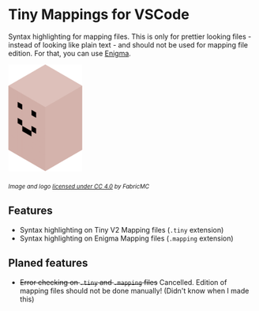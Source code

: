 # Tiny Mappings for VSCode

Syntax highlighting for mapping files. This is only for prettier looking files - instead of looking like plain text - and should not be used for mapping file edition. For that, you can use [Enigma](https://github.com/FabricMC/Enigma).

<img src="https://raw.githubusercontent.com/FabricMC/community/main/media/tater-wall/png/potato.png" width="150">

*<sub>Image and logo [licensed under CC 4.0](https://github.com/FabricMC/community/blob/main/LICENSE.md) by FabricMC</sub>*

## Features
- Syntax highlighting on Tiny V2 Mapping files (`.tiny` extension)
- Syntax highlighting on Enigma Mapping files (`.mapping` extension)

## Planed features
- ~~Error checking on `.tiny` and `.mapping` files~~ Cancelled. Edition of mapping files should not be done manually! (Didn't know  when I made this)

